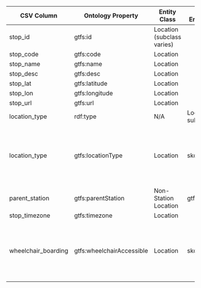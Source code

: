 | CSV Column          | Ontology Property          | Entity Class               | Related Entity Class | Subject Generation              | Join Condition                     | Datatype     | Function Name              | Function Output                                                                 |
|---------------------|----------------------------|----------------------------|----------------------|---------------------------------|------------------------------------|--------------|----------------------------|---------------------------------------------------------------------------------|
| stop_id             | gtfs:id                    | Location (subclass varies) |                      | `http://example.com/stops/{stop_id}` |                                    | xsd:string   |                            |                                                                                 |
| stop_code           | gtfs:code                  | Location                   |                      | `http://example.com/stops/{stop_id}` |                                    | xsd:string   |                            |                                                                                 |
| stop_name           | gtfs:name                  | Location                   |                      | `http://example.com/stops/{stop_id}` |                                    | xsd:string   |                            |                                                                                 |
| stop_desc           | gtfs:desc                  | Location                   |                      | `http://example.com/stops/{stop_id}` |                                    | xsd:string   |                            |                                                                                 |
| stop_lat            | gtfs:latitude              | Location                   |                      | `http://example.com/stops/{stop_id}` |                                    | xsd:decimal  |                            |                                                                                 |
| stop_lon            | gtfs:longitude             | Location                   |                      | `http://example.com/stops/{stop_id}` |                                    | xsd:decimal  |                            |                                                                                 |
| stop_url            | gtfs:url                   | Location                   |                      | `http://example.com/stops/{stop_id}` |                                    | xsd:anyURI   |                            |                                                                                 |
| location_type       | rdf:type                   | N/A                        | Location subclass    | `http://example.com/stops/{stop_id}` |                                    |     | | |
| location_type       | gtfs:locationType          | Location                   | skos:Concept         | `http://example.com/stops/{stop_id}` |                                    |    | mapLocationType            | 0 → `<http://transport.linkeddata.es/kos/location-type/stop>`<br>1 → `<http://transport.linkeddata.es/kos/location-type/station>`<br>2 → `<http://transport.linkeddata.es/kos/location-type/entrance-exit>` |
| parent_station      | gtfs:parentStation         | Non-Station Location       | gtfs:Station         | `http://example.com/stops/{stop_id}` | `http://example.com/stops/{parent_station}` |    |                            |                                                                                 |
| stop_timezone       | gtfs:timezone              | Location                   |                      | `http://example.com/stops/{stop_id}` |                                    | xsd:string   |                            |                                                                                 |
| wheelchair_boarding | gtfs:wheelchairAccessible  | Location                   | skos:Concept         | `http://example.com/stops/{stop_id}` |                                    |    | mapWheelchairAccessible    | 0 → `<http://transport.linkeddata.es/kos/wheelchair-accesible/no-information>`<br>1 → `<http://transport.linkeddata.es/kos/wheelchair-accesible/accesible>`<br>2 → `<http://transport.linkeddata.es/kos/wheelchair-accesible/inaccesible>` |
